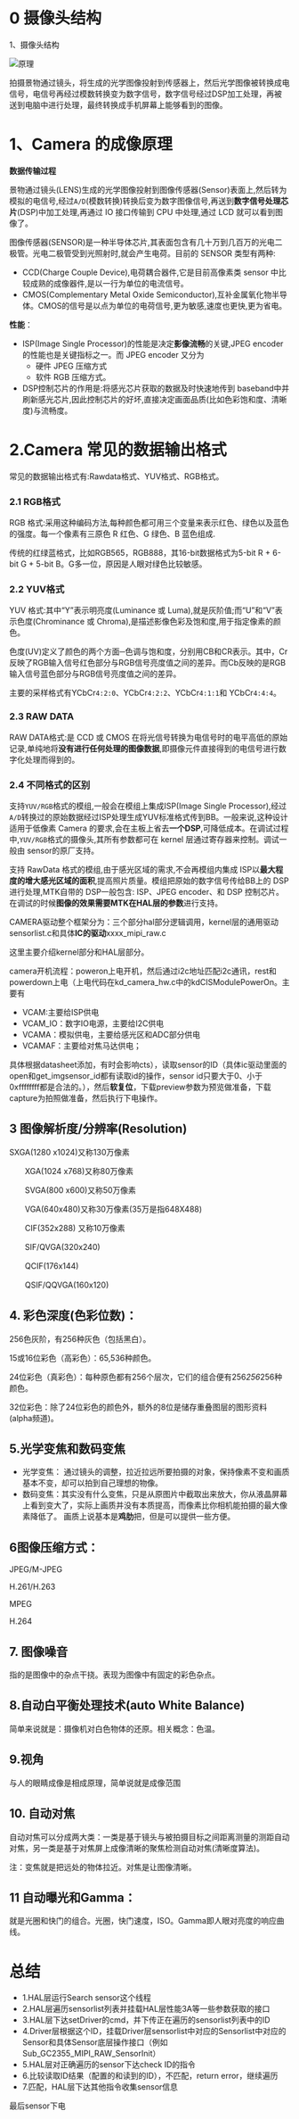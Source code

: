 
# 0 摄像头结构
1、摄像头结构

![原理](image/camera_01.jpg)

拍摄景物通过镜头，将生成的光学图像投射到传感器上，然后光学图像被转换成电信号，电信号再经过模数转换变为数字信号，数字信号经过DSP加工处理，再被送到电脑中进行处理，最终转换成手机屏幕上能够看到的图像。

# 1、Camera 的成像原理

**数据传输过程**

景物通过镜头(LENS)生成的光学图像投射到图像传感器(Sensor)表面上,然后转为模拟的电信号,经过`A/D`(模数转换)转换后变为数字图像信号,再送到**数字信号处理芯片**(DSP)中加工处理,再通过 IO 接口传输到 CPU 中处理,通过 LCD 就可以看到图像了。

图像传感器(SENSOR)是一种半导体芯片,其表面包含有几十万到几百万的光电二极管。光电二极管受到光照射时,就会产生电荷。目前的 SENSOR 类型有两种:

* CCD(Charge Couple Device),电荷耦合器件,它是目前高像素类 sensor 中比较成熟的成像器件,是以一行为单位的电流信号。
* CMOS(Complementary Metal Oxide Semiconductor),互补金属氧化物半导体。CMOS的信号是以点为单位的电荷信号,更为敏感,速度也更快,更为省电。

**性能**：

* ISP(Image Single Processor)的性能是决定**影像流畅**的关键,JPEG encoder的性能也是关键指标之一。而 JPEG encoder 又分为
	* 硬件 JPEG 压缩方式
	* 软件 RGB 压缩方式。
* DSP控制芯片的作用是:将感光芯片获取的数据及时快速地传到 baseband中并刷新感光芯片,因此控制芯片的好坏,直接决定画面品质(比如色彩饱和度、清晰度)与流畅度。

# 2.Camera 常见的数据输出格式
常见的数据输出格式有:Rawdata格式、YUV格式、RGB格式。

### 2.1 RGB格式
RGB 格式:采用这种编码方法,每种颜色都可用三个变量来表示红色、绿色以及蓝色的强度。每一个像素有三原色 R 红色、G 绿色、B 蓝色组成.

传统的红绿蓝格式，比如RGB565，RGB888，其16-bit数据格式为5-bit R + 6-bit G + 5-bit B。G多一位，原因是人眼对绿色比较敏感。

### 2.2 YUV格式
YUV 格式:其中“Y”表示明亮度(Luminance 或 Luma),就是灰阶值;而“U”和“V”表示色度(Chrominance 或 Chroma),是描述影像色彩及饱和度,用于指定像素的颜色。

色度(UV)定义了颜色的两个方面─色调与饱和度，分别用CB和CR表示。其中，Cr反映了RGB输入信号红色部分与RGB信号亮度值之间的差异。而Cb反映的是RGB输入信号蓝色部分与RGB信号亮度值之间的差异。

主要的采样格式有YCbCr`4:2:0`、YCbCr`4:2:2`、YCbCr`4:1:1`和 YCbCr`4:4:4`。


### 2.3 RAW DATA 
RAW DATA格式:是 CCD 或 CMOS 在将光信号转换为电信号时的电平高低的原始记录,单纯地将**没有进行任何处理的图像数据**,即摄像元件直接得到的电信号进行数字化处理而得到的。

### 2.4 不同格式的区别

支持`YUV/RGB`格式的模组,一般会在模组上集成ISP(Image Single Processor),经过`A/D`转换过的原始数据经过ISP处理生成YUV标准格式传到BB。一般来说,这种设计适用于低像素 Camera 的要求,会在主板上省去**一个DSP**,可降低成本。在调试过程中,`YUV/RGB`格式的摄像头,其所有参数都可在 kernel 层通过寄存器来控制。调试一般由 sensor的原厂支持。

支持 RawData 格式的模组,由于感光区域的需求,不会再模组内集成 ISP以**最大程度的增大感光区域的面积**,提高照片质量。模组把原始的数字信号传给BB上的 DSP进行处理,MTK自带的 DSP一般包含: ISP、JPEG encoder、和 DSP 控制芯片。在调试的时候**图像的效果需要MTK在HAL层的参数**进行支持。

CAMERA驱动整个框架分为：三个部分hal部分逻辑调用，kernel层的通用驱动sensorlist.c和具体**IC的驱动**xxxx_mipi_raw.c

这里主要介绍kernel部分和HAL层部分。

camera开机流程：poweron上电开机，然后通过i2c地址匹配i2c通讯，rest和powerdown上电（上电代码在kd_camera_hw.c中的kdCISModulePowerOn。主要有

* VCAM:主要给ISP供电
* VCAM_IO：数字IO电源，主要给I2C供电
* VCAMA：模拟供电，主要给感光区和ADC部分供电
* VCAMAF：主要给对焦马达供电；

具体根据datasheet添加，有时会影响cts），读取sensor的ID（具体ic驱动里面的open和get_imgsensor_id都有读取id的操作，sensor id只要大于0、小于0xffffffff都是合法的。），然后**软复位**，下载preview参数为预览做准备，下载capture为拍照做准备，然后执行下电操作。

## 3 图像解析度/分辨率(Resolution)

SXGA(1280 x1024)又称130万像素

　　XGA(1024 x768)又称80万像素

　　SVGA(800 x600)又称50万像素

　　VGA(640x480)又称30万像素(35万是指648X488)

　　CIF(352x288) 又称10万像素

　　SIF/QVGA(320x240)

　　QCIF(176x144)

　　QSIF/QQVGA(160x120)

## 4. 彩色深度(色彩位数)：

256色灰阶，有256种灰色（包括黑白）。

15或16位彩色（高彩色）：65,536种颜色。

24位彩色（真彩色）：每种原色都有256个层次，它们的组合便有256*256*256种颜色。

32位彩色：除了24位彩色的颜色外，额外的8位是储存重叠图层的图形资料(alpha频道)。

## 5.光学变焦和数码变焦

* 光学变焦： 通过镜头的调整，拉近拉远所要拍摄的对象，保持像素不变和画质基本不变，却可以拍到自己理想的物像。     
* 数码变焦：其实没有什么变焦，只是从原图片中截取出来放大，你从液晶屏幕上看到变大了，实际上画质并没有本质提高，而像素比你相机能拍摄的最大像素降低了。 画质上说基本是**鸡肋**把，但是可以提供一些方便。

## 6图像压缩方式：

JPEG/M-JPEG

H.261/H.263

MPEG

H.264 

## 7. 图像噪音
指的是图像中的杂点干挠。表现为图像中有固定的彩色杂点。

## 8.自动白平衡处理技术(auto White Balance)

 简单来说就是：摄像机对白色物体的还原。相关概念：色温。

## 9.视角
与人的眼睛成像是相成原理，简单说就是成像范围

## 10. 自动对焦

自动对焦可以分成两大类：一类是基于镜头与被拍摄目标之间距离测量的测距自动对焦，另一类是基于对焦屏上成像清晰的聚焦检测自动对焦(清晰度算法)。

注：变焦就是把远处的物体拉近。对焦是让图像清晰。

## 11 自动曝光和Gamma：

就是光圈和快门的组合。光圈，快门速度，ISO。Gamma即人眼对亮度的响应曲线。

# 总结

* 1.HAL层运行Search sensor这个线程
* 2.HAL层遍历sensorlist列表并挂载HAL层性能3A等一些参数获取的接口
* 3.HAL层下达setDriver的cmd，并下传正在遍历的sensorlist列表中的ID
* 4.Driver层根据这个ID，挂载Driver层sensorlist中对应的Sensorlist中对应的Sensor和具体Sensor底层操作接口（例如Sub_GC2355_MIPI_RAW_SensorInit）
* 5.HAL层对正确遍历的sensor下达check ID的指令
* 6.比较读取ID结果（配置的和读到的ID），不匹配，return error，继续遍历
* 7.匹配，HAL层下达其他指令收集sensor信息

最后sensor下电